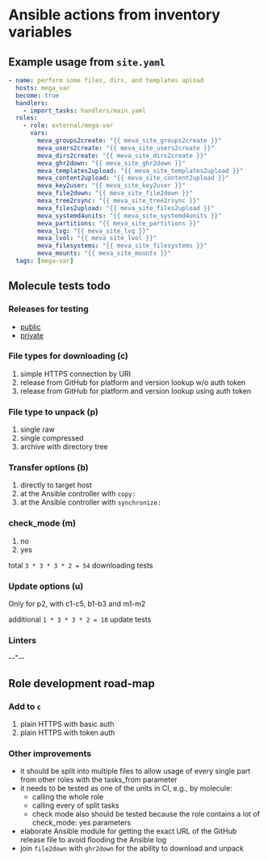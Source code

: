 # Ansible actions from inventory variables

## Example usage from `site.yaml`

```yaml
- name: perform some files, dirs, and templates upload
  hosts: mega_var
  become: true
  handlers:
    - import_tasks: handlers/main.yaml
  roles:
    - role: external/mega-var
      vars:
        meva_groups2create: "{{ meva_site_groups2create }}"
        meva_users2create: "{{ meva_site_users2create }}"
        meva_dirs2create: "{{ meva_site_dirs2create }}"
        meva_ghr2down: "{{ meva_site_ghr2down }}"
        meva_templates2upload: "{{ meva_site_templates2upload }}"
        meva_content2upload: "{{ meva_site_content2upload }}"
        meva_key2user: "{{ meva_site_key2user }}"
        meva_file2down: "{{ meva_site_file2down }}"
        meva_tree2rsync: "{{ meva_site_tree2rsync }}"
        meva_files2upload: "{{ meva_site_files2upload }}"
        meva_systemd4units: "{{ meva_site_systemd4units }}"
        meva_partitions: "{{ meva_site_partitions }}"
        meva_lvg: "{{ meva_site_lvg }}"
        meva_lvol: "{{ meva_site_lvol }}"
        meva_filesystems: "{{ meva_site_filesystems }}"
        meva_mounts: "{{ meva_site_mounts }}"
  tags: [mega-var]
```

## Molecule tests todo

### Releases for testing
- [public](https://github.com/raven428/finch-externaleditor/releases)
- [private](https://github.com/raven428/far-smartpad/releases)

### File types for downloading (c)
1. simple HTTPS connection by URI
2. release from GitHub for platform and version lookup w/o auth token
3. release from GitHub for platform and version lookup using auth token

### File type to unpack (p)
1. single raw
2. single compressed
3. archive with directory tree

### Transfer options (b)
1. directly to target host
2. at the Ansible controller with `copy:`
3. at the Ansible controller with `synchronize:`

### check_mode (m)
1. no
2. yes

total `3 * 3 * 3 * 2 = 54` downloading tests

### Update options (u)
Only for p2, with c1-c5, b1-b3 and m1-m2

additional `1 * 3 * 3 * 2 = 18` update tests

### Linters
--"--

## Role development road-map

### Add to `c`
1. plain HTTPS with basic auth
2. plain HTTPS with token auth

### Other improvements
- it should be split into multiple files to allow usage of every single part from other roles with the tasks_from parameter
- it needs to be tested as one of the units in CI, e.g., by molecule:
  - calling the whole role
  - calling every of split tasks
  - check mode also should be tested because the role contains a lot of check_mode: yes parameters
- elaborate Ansible module for getting the exact URL of the GitHub release file to avoid flooding the Ansible log
- join `file2down` with `ghr2down` for the ability to download and unpack
